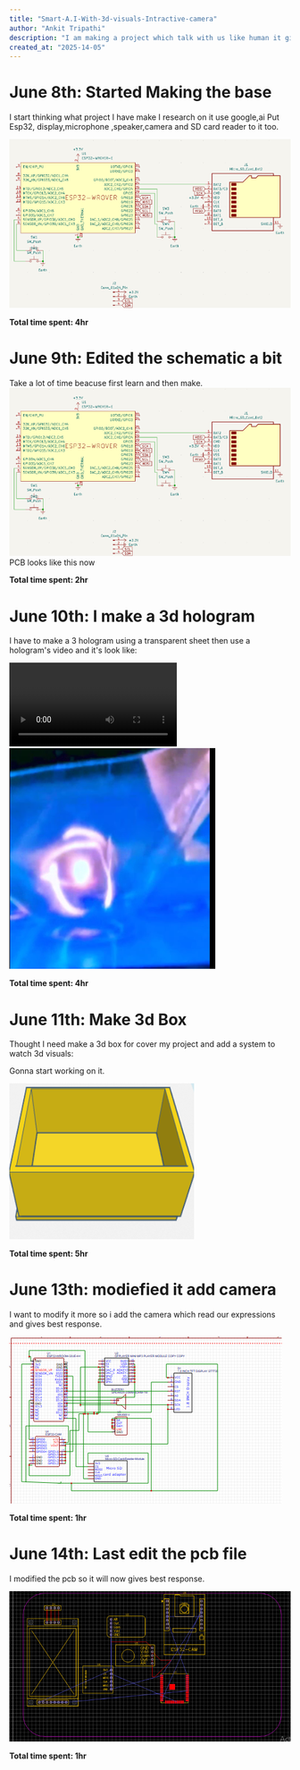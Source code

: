 ```yaml
---
title: "Smart-A.I-With-3d-visuals-Intractive-camera"
author: "Ankit Tripathi"
description: "I am making a project which talk with us like human it gives 3d visuals and interact with us using camera and also give detail about things using pictures it have great data storage."
created_at: "2025-14-05"
---
```

# June 8th: Started Making the base

I start thinking what project I have make 
I research on it use google,ai
Put Esp32, display,microphone ,speaker,camera and SD card reader to it too.

![image](https://github.com/coderAnkittripathi/Smart-A.I-With-3d-visuals/blob/main/journal/wiring.png)

**Total time spent: 4hr**

# June 9th: Edited the schematic a bit

Take a lot of time beacuse first learn and then make.
![image](https://github.com/coderAnkittripathi/Smart-A.I-With-3d-visuals/blob/main/journal/wiring-updated.png)
PCB looks like this now

**Total time spent: 2hr**

# June 10th: I make a 3d hologram 

I have to make a 3 hologram using a transparent sheet then use a hologram's video and it's look like:


![video](https://github.com/coderAnkittripathi/Smart-A.I-With-3d-visuals/blob/main/journal/make-hologram.mp4)
![image](https://github.com/coderAnkittripathi/Smart-A.I-With-3d-visuals/blob/main/journal/hologram.png)


**Total time spent: 4hr**

# June 11th: Make 3d Box 

Thought I need make a 3d box for cover my project and add a system to watch 3d visuals:

Gonna start working on it.

![image](https://github.com/coderAnkittripathi/Smart-A.I-With-3d-visuals/blob/main/journal/box.png)

**Total time spent: 5hr**

# June 13th: modiefied it add camera 

I want to modify it more so i add the camera which read our expressions and gives best response.

![image](https://github.com/coderAnkittripathi/Smart-A.I-With-3d-visuals/blob/main/journal/schematic.png)

**Total time spent: 1hr**

# June 14th: Last edit the pcb file

I  modified the pcb so it will now gives best response.

![image](https://github.com/coderAnkittripathi/Smart-A.I-With-3d-visuals/blob/main/journal/pcb.png)

**Total time spent: 1hr**

